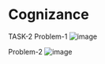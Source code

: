 # Cognizance
TASK-2
Problem-1
![image](https://user-images.githubusercontent.com/99632495/154347266-709fc7f2-7e1f-4106-8e29-af74a2e56c3d.png)

Problem-2
![image](https://user-images.githubusercontent.com/99632495/154347370-38a35989-067f-432f-9462-1cbd365d574e.png)

